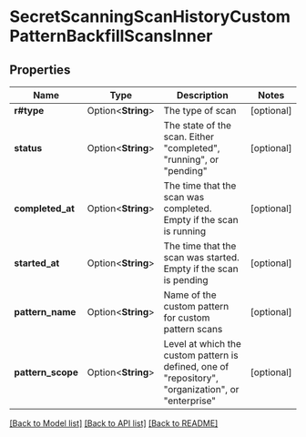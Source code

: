 # SecretScanningScanHistoryCustomPatternBackfillScansInner

## Properties

Name | Type | Description | Notes
------------ | ------------- | ------------- | -------------
**r#type** | Option<**String**> | The type of scan | [optional]
**status** | Option<**String**> | The state of the scan. Either \"completed\", \"running\", or \"pending\" | [optional]
**completed_at** | Option<**String**> | The time that the scan was completed. Empty if the scan is running | [optional]
**started_at** | Option<**String**> | The time that the scan was started. Empty if the scan is pending | [optional]
**pattern_name** | Option<**String**> | Name of the custom pattern for custom pattern scans | [optional]
**pattern_scope** | Option<**String**> | Level at which the custom pattern is defined, one of \"repository\", \"organization\", or \"enterprise\" | [optional]

[[Back to Model list]](../README.md#documentation-for-models) [[Back to API list]](../README.md#documentation-for-api-endpoints) [[Back to README]](../README.md)



